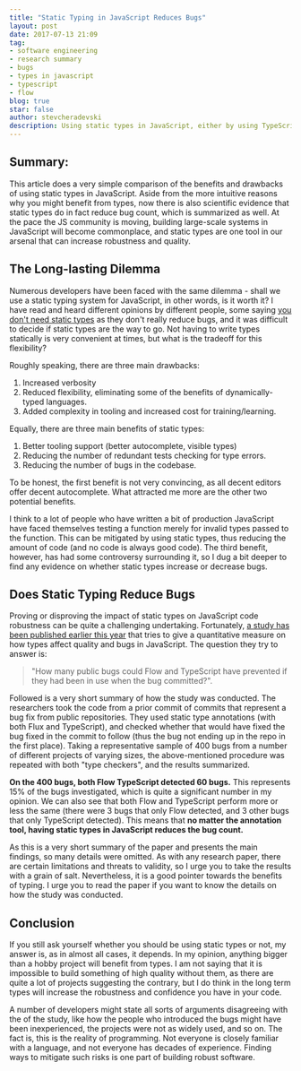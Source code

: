 ```yaml
---
title: "Static Typing in JavaScript Reduces Bugs"
layout: post
date: 2017-07-13 21:09
tag:
- software engineering
- research summary
- bugs
- types in javascript
- typescript
- flow
blog: true
star: false
author: stevcheradevski
description: Using static types in JavaScript, either by using TypeScript or Flow, reduces bugs and eliminates unnecessary type checks in the code.
---
```


## Summary:

This article does a very simple comparison of the benefits and drawbacks of using static types in JavaScript. Aside from the more intuitive reasons why you might benefit from types, now there is also scientific evidence that static types do in fact reduce bug count, which is summarized as well. At the pace the JS community is moving, building large-scale systems in JavaScript will become commonplace, and static types are one tool in our arsenal that can increase robustness and quality.

## The Long-lasting Dilemma

Numerous developers have been faced with the same dilemma - shall we use a static typing system for JavaScript, in other words, is it worth it? I have read and heard different opinions by different people, some saying [you don't need static types](https://medium.com/javascript-scene/you-might-not-need-typescript-or-static-types-aa7cb670a77b) as they don't really reduce bugs, and it was difficult to decide if static types are the way to go. Not having to write types statically is very convenient at times, but what is the tradeoff for this flexibility?

Roughly speaking, there are three main drawbacks:
1. Increased verbosity
2. Reduced flexibility, eliminating some of the benefits of dynamically-typed languages.
3. Added complexity in tooling and increased cost for training/learning.

Equally, there are three main benefits of static types:
1. Better tooling support (better autocomplete, visible types)
2. Reducing the number of redundant tests checking for type errors.
3. Reducing the number of bugs in the codebase.

To be honest, the first benefit is not very convincing, as all decent editors offer decent autocomplete. What attracted me more are the other two potential benefits.

I think to a lot of people who have written a bit of production JavaScript have faced themselves testing a function merely for invalid types passed to the function. This can be mitigated by using static types, thus reducing the amount of code (and no code is always good code). The third benefit, however, has had some controversy surrounding it, so I dug a bit deeper to find any evidence on whether static types increase or decrease bugs.

## Does Static Typing Reduce Bugs

Proving or disproving the impact of static types on JavaScript code robustness can be quite a challenging undertaking. Fortunately, [a study has been published earlier this year](http://dl.acm.org/citation.cfm?id=3097459) that tries to give a quantitative measure on how types affect quality and bugs in JavaScript. The question they try to answer is:

> "How many public bugs could Flow and TypeScript have prevented if they had been in use when the bug committed?".

Followed is a very short summary of how the study was conducted. The researchers took the code from a prior commit of commits that represent a bug fix from public repositories. They used static type annotations (with both Flux and TypeScript), and checked whether that would have fixed the bug fixed in the commit to follow (thus the bug not ending up in the repo in the first place). Taking a representative sample of 400 bugs from a number of different projects of varying sizes, the above-mentioned procedure was repeated with both "type checkers", and the results summarized.

**On the 400 bugs, both Flow TypeScript detected 60 bugs.** This represents 15% of the bugs investigated, which is quite a significant number in my opinion. We can also see that both Flow and TypeScript perform more or less the same (there were 3 bugs that only Flow detected, and 3 other bugs that only TypeScript detected). This means that **no matter the annotation tool, having static types in JavaScript reduces the bug count.**

As this is a very short summary of the paper and presents the main findings, so many details were omitted. As with any research paper, there are certain limitations and threats to validity, so I urge you to take the results with a grain of salt. Nevertheless, it is a good pointer towards the benefits of typing. I urge you to read the paper if you want to know the details on how the study was conducted.


## Conclusion

If you still ask yourself whether you should be using static types or not, my answer is, as in almost all cases, it depends. In my opinion, anything bigger than a hobby project will benefit from types. I am not saying that it is impossible to build something of high quality without them, as there are quite a lot of projects suggesting the contrary, but I do think in the long term types will increase the robustness and confidence you have in your code.

A number of developers might state all sorts of arguments disagreeing with the of the study, like how the people who introduced the bugs might have been inexperienced, the projects were not as widely used, and so on. The fact is, this is the reality of programming. Not everyone is closely familiar with a language, and not everyone has decades of experience. Finding ways to mitigate such risks is one part of building robust software.
